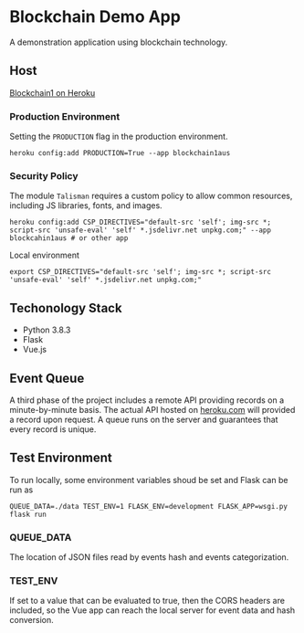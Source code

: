 # Blockchain Demo App

A demonstration application using blockchain technology.

## Host

[Blockchain1 on Heroku](https://blockchain1aus.herokuapp.com/)

### Production Environment

Setting the `PRODUCTION` flag in the production environment.
```
heroku config:add PRODUCTION=True --app blockchain1aus
```

### Security Policy

The module `Talisman` requires a custom policy to allow common resources, including
JS libraries, fonts, and images.

```
heroku config:add CSP_DIRECTIVES="default-src 'self'; img-src *; script-src 'unsafe-eval' 'self' *.jsdelivr.net unpkg.com;" --app blockcahin1aus # or other app
```

Local environment
```
export CSP_DIRECTIVES="default-src 'self'; img-src *; script-src 'unsafe-eval' 'self' *.jsdelivr.net unpkg.com;"
```

## Techonology Stack

* Python 3.8.3
* Flask
* Vue.js

## Event Queue

A third phase of the project includes a remote API providing records on a minute-by-minute basis. The actual API hosted on [heroku.com](https://eventqueue.herokuapp.com/events) will provided a record upon request. A queue runs on the server and guarantees that every record is unique.

## Test Environment

To run locally, some environment variables shoud be set and Flask can be run as

```
QUEUE_DATA=./data TEST_ENV=1 FLASK_ENV=development FLASK_APP=wsgi.py flask run
```

### QUEUE_DATA

The location of JSON files read by events hash and events categorization.

### TEST_ENV

If set to a value that can be evaluated to true, then the CORS headers are included, so the Vue app can reach the local server for event data and hash conversion.
